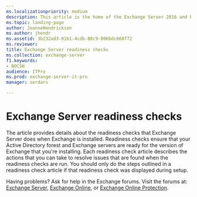 ```yaml
---
ms.localizationpriority: medium
description: This article is the home of the Exchange Server 2016 and Exchange Server 2016 readiness checks that you might come across during the installation of Exchange 2016 or Exchange 2019
ms.topic: landing-page
author: JoanneHendrickson
ms.author: jhendr
ms.assetid: 3b232ad3-01b1-4cdb-88c9-006bdc660f72
ms.reviewer: 
title: Exchange Server readiness checks
ms.collection: exchange-server
f1.keywords:
- NOCSH
audience: ITPro
ms.prod: exchange-server-it-pro
manager: serdars

---
```


# Exchange Server readiness checks

The article provides details about the readiness checks that Exchange Server does when Exchange is installed. Readiness checks ensure that your Active Directory forest and Exchange servers are ready for the version of Exchange that you're installing. Each readiness check article describes the actions that you can take to resolve issues that are found when the readiness checks are run. You should only do the steps outlined in a readiness check article if that readiness check was displayed during setup.

Having problems? Ask for help in the Exchange forums. Visit the forums at: [Exchange Server](https://social.technet.microsoft.com/forums/office/home?category=exchangeserver), [Exchange Online](/answers/topics/office-exchange-server-itpro.html), or [Exchange Online Protection](https://social.technet.microsoft.com/forums/forefront/home?forum=FOPE).